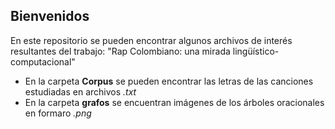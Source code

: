 ## Bienvenidos

En este repositorio se pueden encontrar algunos archivos de interés resultantes del trabajo: "Rap Colombiano: una mirada lingüístico-computacional"

- En la carpeta **Corpus** se pueden encontrar las letras de las canciones estudiadas en archivos *.txt*
- En la carpeta **grafos** se encuentran imágenes de los árboles oracionales en formaro *.png* 
